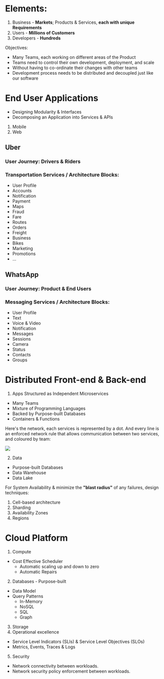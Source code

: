 # Elements:
1. Business - **Markets**; Products & Services, **each with unique Requirements**
2. Users - **Millions of Customers**
3. Developers - **Hundreds**

Objectives:
* Many Teams, each working on different areas of the Product
* Teams need to control their own development, deployment, and scale
* Without having to co-ordinate their changes with other teams
* Development process needs to be distributed and decoupled just like our software

# End User Applications
* Designing Modularity & Interfaces
* Decomposing an Application into Services & APIs

1. Mobile
2. Web

## Uber
### User Journey: **Drivers & Riders**
### Transportation Services / Architecture Blocks: 
* User Profile
* Accounts
* Notification
* Payment
* Maps
* Fraud
* Fare
* Routes
* Orders
* Freight
* Business
* Bikes
* Marketing
* Promotions
* ...

## WhatsApp
### User Journey: **Product & End Users**
### Messaging Services / Architecture Blocks:
* User Profile
* Text
* Voice & Video
* Notification
* Messages
* Sessions
* Camera
* Status
* Contacts
* Groups

# Distributed Front-end & Back-end
1. Apps Structured as Independent Microservices
* Many Teams
* Mixture of Programming Languages
* Backed by Purpose-built Databases
* Containers & Functions

Here's the network, each services is represented by a dot. And every line is an enforced network rule that allows communication between two services, and coloured by team:

![](https://images.ctfassets.net/ro61k101ee59/2bmS9TVlJc5einK9YLBY3V/992367961e649dd0343a3486616601fd/Image-1.png?w=1348&q=90)

2. Data
* Purpose-built Databases
* Data Warehouse
* Data Lake

For System Availability & minimize the **"blast radius"** of any failures, design techniques:
1. Cell-based architecture
2. Sharding
3. Availability Zones
4. Regions

# Cloud Platform
1. Compute
* Cost Effective Scheduler 
    * Automatic scaling up and down to zero
    * Automatic Repairs
2. Databases - Purpose-built
* Data Model
* Query Patterns
   * In-Memory
   * NoSQL
   * SQL
   * Graph
3. Storage
4. Operational excellence
* Service Level Indicators (SLIs) & Service Level Objectives (SLOs)
* Metrics, Events, Traces & Logs
5. Security
* Network connectivity between workloads.
* Network security policy enforcement between workloads.

